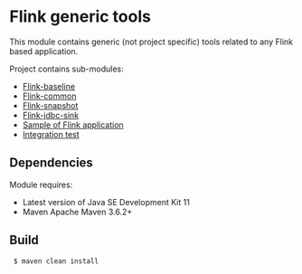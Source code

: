 # Flink generic tools
This module contains generic (not project specific) tools related to any Flink based application.

Project contains sub-modules:
- [Flink-baseline](flink-baseline/README.md)
- [Flink-common](flink-baseline/flink-common) 
- [Flink-snapshot](flink-baseline/flink-snapshot/README.md) 
- [Flink-jdbc-sink](flink-baseline/flink-jdbc-sink/README.md)
- [Sample of Flink application](flink-baseline/flink-example/README.md)
- [Integration test](flink-test-example/src/test/java/com/riskfocus/flink/test/example/SmoothingIT.java)

## Dependencies
Module requires:
 - Latest version of Java SE Development Kit 11
 - Maven Apache Maven 3.6.2+

## Build
```bash
 $ maven clean install
```